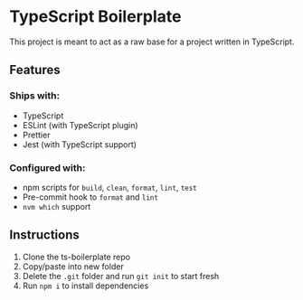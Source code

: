 # TypeScript Boilerplate

This project is meant to act as a raw base for a project written in TypeScript.

## Features

### Ships with:

- TypeScript
- ESLint (with TypeScript plugin)
- Prettier
- Jest (with TypeScript support)

### Configured with:

- npm scripts for `build`, `clean`, `format`, `lint`, `test`
- Pre-commit hook to `format` and `lint`
- `nvm which` support

## Instructions

1. Clone the ts-boilerplate repo
2. Copy/paste into new folder
3. Delete the `.git` folder and run `git init` to start fresh
4. Run `npm i` to install dependencies
